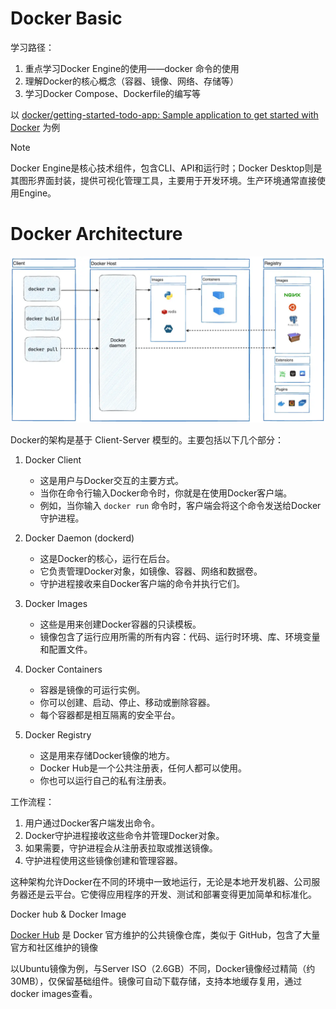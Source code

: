 # Docker Basic

学习路径：

1. 重点学习Docker Engine的使用——docker 命令的使用
3. 理解Docker的核心概念（容器、镜像、网络、存储等）
4. 学习Docker Compose、Dockerfile的编写等

以 [docker/getting-started-todo-app: Sample application to get started with Docker](https://github.com/docker/getting-started-todo-app) 为例

> [!note]
>
> Docker Engine是核心技术组件，包含CLI、API和运行时；Docker Desktop则是其图形界面封装，提供可视化管理工具，主要用于开发环境。生产环境通常直接使用Engine。

# Docker Architecture

![architecture](./images/docker-architecture.webp)

Docker的架构是基于 Client-Server 模型的。主要包括以下几个部分：

1. Docker Client
   - 这是用户与Docker交互的主要方式。
   - 当你在命令行输入Docker命令时，你就是在使用Docker客户端。
   - 例如，当你输入 `docker run` 命令时，客户端会将这个命令发送给Docker守护进程。

2. Docker Daemon (dockerd)
   - 这是Docker的核心，运行在后台。
   - 它负责管理Docker对象，如镜像、容器、网络和数据卷。
   - 守护进程接收来自Docker客户端的命令并执行它们。

3. Docker Images
   - 这些是用来创建Docker容器的只读模板。
   - 镜像包含了运行应用所需的所有内容：代码、运行时环境、库、环境变量和配置文件。

4. Docker Containers
   - 容器是镜像的可运行实例。
   - 你可以创建、启动、停止、移动或删除容器。
   - 每个容器都是相互隔离的安全平台。

5. Docker Registry
   - 这是用来存储Docker镜像的地方。
   - Docker Hub是一个公共注册表，任何人都可以使用。
   - 你也可以运行自己的私有注册表。

工作流程：
1. 用户通过Docker客户端发出命令。
2. Docker守护进程接收这些命令并管理Docker对象。
3. 如果需要，守护进程会从注册表拉取或推送镜像。
4. 守护进程使用这些镜像创建和管理容器。

这种架构允许Docker在不同的环境中一致地运行，无论是本地开发机器、公司服务器还是云平台。它使得应用程序的开发、测试和部署变得更加简单和标准化。

Docker hub & Docker Image

[Docker Hub](https://hub.docker.com) 是 Docker 官方维护的公共镜像仓库，类似于 GitHub，包含了大量官方和社区维护的镜像

以Ubuntu镜像为例，与Server ISO（2.6GB）不同，Docker镜像经过精简（约30MB），仅保留基础组件。镜像可自动下载存储，支持本地缓存复用，通过docker images查看。


